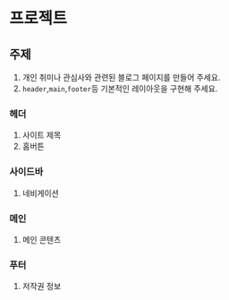 # 프로젝트

## 주제

1. 개인 취미나 관심사와 관련된 블로그 페이지를 만들어 주세요.
2. `header`,`main`,`footer`등 기본적인 레이아웃을 구현해 주세요.

### 헤더

1. 사이트 제목
2. 홈버튼

### 사이드바

1. 네비게이션

### 메인

1. 메인 콘텐츠

### 푸터

1. 저작권 정보
